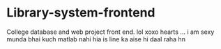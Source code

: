 # Library-system-frontend
College database and web project front end.
lol
xoxo hearts ... i am sexy munda
bhai kuch matlab nahi hia is line ka aise hi daal raha hn
